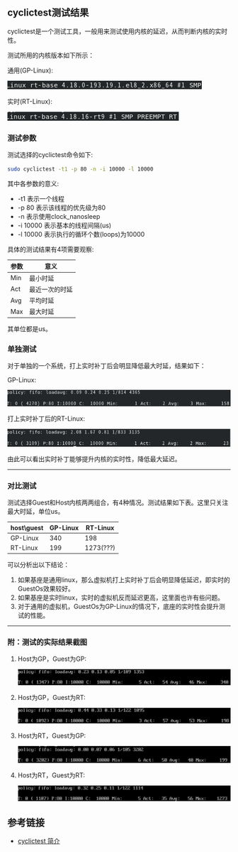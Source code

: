## cyclictest测试结果

cyclictest是一个测试工具，一般用来测试使用内核的延迟，从而判断内核的实时性。

测试所用的内核版本如下所示：

通用(GP-Linux):

![gp-host](pictures/gp-host.png)

实时(RT-Linux):

![rt-host](pictures/rt-host.png)



### 测试参数

测试选择的cyclictest命令如下:

```bash
sudo cyclictest -t1 -p 80 -n -i 10000 -l 10000
```

其中各参数的意义:

+ -t1 表示一个线程
+ -p 80 表示该线程的优先级为80
+ -n 表示使用clock_nanosleep
+ -i 10000 表示基本的线程间隔(us)
+ -l 10000 表示执行的循环个数(loops)为10000

具体的测试结果有4项需要观察:

| 参数 | 意义           |
| ---- | -------------- |
| Min  | 最小时延       |
| Act  | 最近一次的时延 |
| Avg  | 平均时延       |
| Max  | 最大时延       |

其单位都是us。



### 单独测试

对于单独的一个系统，打上实时补丁后会明显降低最大时延，结果如下：

GP-Linux:

![single-gp](pictures/single-gp.png)

打上实时补丁后的RT-Linux:

![single-gp](pictures/single-rt.png)

由此可以看出实时补丁能够提升内核的实时性，降低最大延迟。

****



### 对比测试

测试选择Guest和Host内核两两组合，有4种情况。测试结果如下表。这里只关注最大时延，单位us。

| host\guest | GP-Linux | RT-Linux  |
| ---------- | -------- | --------- |
| GP-Linux   | 340      | 198       |
| RT-Linux   | 199      | 1273(???) |

可以分析出以下结论：

1. 如果基座是通用linux，那么虚拟机打上实时补丁后会明显降低延迟，即实时的GuestOs效果较好。
2. 如果基座是实时linux，实时的虚拟机反而延迟更高，这里面也许有些问题。
3. 对于通用的虚拟机，GuestOs为GP-Linux的情况下，底座的实时性会提升测试的性能。

-----



### 附：测试的实际结果截图

1. Host为GP，Guest为GP:

   ![gp-host](pictures/gp-gp.png)

2. Host为GP，Guest为RT:

   ![gp-host](pictures/gp-rt.png)

3. Host为RT，Guest为GP:

   ![rt-gp](pictures/rt-gp.png)

4. Host为RT，Guest为RT:

   ![rt-rt](pictures/rt-rt.png)





## 参考链接

+ [cyclictest 简介](https://cloud.tencent.com/developer/article/1053954)